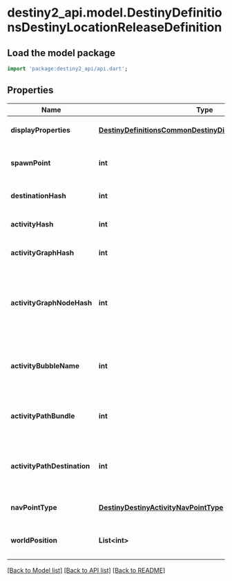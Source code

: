# destiny2_api.model.DestinyDefinitionsDestinyLocationReleaseDefinition

## Load the model package
```dart
import 'package:destiny2_api/api.dart';
```

## Properties
Name | Type | Description | Notes
------------ | ------------- | ------------- | -------------
**displayProperties** | [**DestinyDefinitionsCommonDestinyDisplayPropertiesDefinition**](DestinyDefinitionsCommonDestinyDisplayPropertiesDefinition.md) | Sadly, these don&#39;t appear to be populated anymore (ever?) | [optional] [default to null]
**spawnPoint** | **int** | If we had map information, this spawnPoint would be interesting. But sadly, we don&#39;t have that info. | [optional] [default to null]
**destinationHash** | **int** | The Destination being pointed to by this location. | [optional] [default to null]
**activityHash** | **int** | The Activity being pointed to by this location. | [optional] [default to null]
**activityGraphHash** | **int** | The Activity Graph being pointed to by this location. | [optional] [default to null]
**activityGraphNodeHash** | **int** | The Activity Graph Node being pointed to by this location. (Remember that Activity Graph Node hashes are only unique within an Activity Graph: so use the combination to find the node being spoken of) | [optional] [default to null]
**activityBubbleName** | **int** | The Activity Bubble within the Destination. Look this up in the DestinyDestinationDefinition&#39;s bubbles and bubbleSettings properties. | [optional] [default to null]
**activityPathBundle** | **int** | If we had map information, this would tell us something cool about the path this location wants you to take. I wish we had map information. | [optional] [default to null]
**activityPathDestination** | **int** | If we had map information, this would tell us about path information related to destination on the map. Sad. Maybe you can do something cool with it. Go to town man. | [optional] [default to null]
**navPointType** | [**DestinyDestinyActivityNavPointType**](DestinyDestinyActivityNavPointType.md) | The type of Nav Point that this represents. See the enumeration for more info. | [optional] [default to null]
**worldPosition** | **List&lt;int&gt;** | Looks like it should be the position on the map, but sadly it does not look populated... yet? | [optional] [default to []]

[[Back to Model list]](../README.md#documentation-for-models) [[Back to API list]](../README.md#documentation-for-api-endpoints) [[Back to README]](../README.md)


